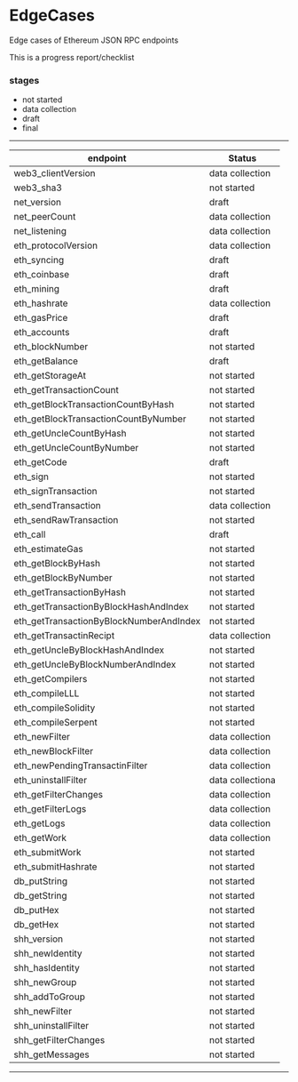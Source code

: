 # EdgeCases
Edge cases of Ethereum JSON RPC endpoints

This is a progress report/checklist 

### stages
- not started
- data collection
- draft
- final

---
| endpoint | Status |
|---|---|
| web3_clientVersion|data collection
| web3_sha3|not started|
| net_version|draft|
| net_peerCount|data collection|
| net_listening|data collection|
| eth_protocolVersion|data collection|
| eth_syncing|draft|
| eth_coinbase|draft|
| eth_mining|draft|
| eth_hashrate|data collection|
| eth_gasPrice|draft|
| eth_accounts|draft|
| eth_blockNumber|not started|
| eth_getBalance|draft|
| eth_getStorageAt|not started|
| eth_getTransactionCount|not started|
| eth_getBlockTransactionCountByHash|not started|
| eth_getBlockTransactionCountByNumber|not started|
| eth_getUncleCountByHash|not started|
| eth_getUncleCountByNumber|not started|
| eth_getCode|draft|
| eth_sign|not started|
| eth_signTransaction|not started|
| eth_sendTransaction|data collection|
| eth_sendRawTransaction|not started|
| eth_call|draft|
| eth_estimateGas|not started|
| eth_getBlockByHash|not started|
| eth_getBlockByNumber|not started|
| eth_getTransactionByHash|not started|
| eth_getTransactionByBlockHashAndIndex|not started|
| eth_getTransactionByBlockNumberAndIndex|not started|
| eth_getTransactinRecipt|data collection|
| eth_getUncleByBlockHashAndIndex|not started|
| eth_getUncleByBlockNumberAndIndex|not started|
| eth_getCompilers|not started|
| eth_compileLLL|not started|
| eth_compileSolidity|not started|
| eth_compileSerpent|not started|
| eth_newFilter|data collection|
| eth_newBlockFilter|data collection|
| eth_newPendingTransactinFilter|data collection|
| eth_uninstallFilter|data collectiona|
| eth_getFilterChanges|data collection|
| eth_getFilterLogs|data collection|
| eth_getLogs|data collection|
| eth_getWork|data collection|
| eth_submitWork|not started|
| eth_submitHashrate|not started|
| db_putString|not started|
| db_getString|not started|
| db_putHex|not started|
| db_getHex|not started|
| shh_version|not started|
| shh_newIdentity|not started|
| shh_hasIdentity|not started|
| shh_newGroup|not started|
| shh_addToGroup|not started|
| shh_newFilter|not started|
| shh_uninstallFilter|not started|
| shh_getFilterChanges|not started|
| shh_getMessages |not started|
---
